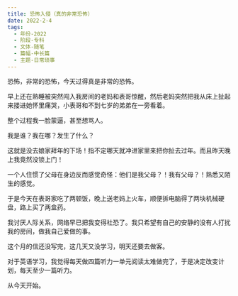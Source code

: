 ```yaml
---
title: 恐怖入侵（真的非常恐怖）
date: 2022-2-4
tags:
  - 年份-2022
  - 阶段-专科
  - 文体-随笔
  - 篇幅-中长篇
  - 主题-日常琐事
---
```


恐怖，非常的恐怖，今天过得真是非常的恐怖。

早上还在熟睡被突然闯入我房间的老妈和表哥惊醒，然后老妈突然把我从床上扯起来搂进她怀里痛哭，小表哥和不到七岁的弟弟在一旁看着。

整个过程我一脸蒙逼，甚至想骂人。

我是谁？我在哪？发生了什么？

这就是没去娘家拜年的下场！指不定哪天就冲进家里来把你扯去过年。而且昨天晚上我竟然没锁上门！

一个人住惯了父母在身边反而感觉奇怪：他们是我父母？！我有父母？！熟悉又陌生的感觉。

于是今天在表哥家吃了两顿饭，晚上送老妈上火车，顺便拆电脑得了两块机械硬盘，路上买了两盒药。

我讨厌人际关系，网络早已把我变得社恐了。我只希望有自己的安静的没有人打扰我的房间，做我自己爱做的事。

这个月的信还没写完，这几天又没学习，明天还要去做客。

对于英语学习，我觉得每天做四篇听力一单元阅读太难做完了，于是决定改变计划，每天至少一篇听力。

从今天开始。
